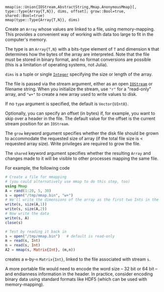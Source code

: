 ```
mmap(io::Union{IOStream,AbstractString,Mmap.AnonymousMmap}[, type::Type{Array{T,N}}, dims, offset]; grow::Bool=true, shared::Bool=true)
mmap(type::Type{Array{T,N}}, dims)
```

Create an `Array` whose values are linked to a file, using memory-mapping. This provides a convenient way of working with data too large to fit in the computer's memory.

The type is an `Array{T,N}` with a bits-type element of `T` and dimension `N` that determines how the bytes of the array are interpreted. Note that the file must be stored in binary format, and no format conversions are possible (this is a limitation of operating systems, not Julia).

`dims` is a tuple or single [`Integer`](@ref) specifying the size or length of the array.

The file is passed via the stream argument, either as an open [`IOStream`](@ref) or filename string. When you initialize the stream, use `"r"` for a "read-only" array, and `"w+"` to create a new array used to write values to disk.

If no `type` argument is specified, the default is `Vector{UInt8}`.

Optionally, you can specify an offset (in bytes) if, for example, you want to skip over a header in the file. The default value for the offset is the current stream position for an `IOStream`.

The `grow` keyword argument specifies whether the disk file should be grown to accommodate the requested size of array (if the total file size is < requested array size). Write privileges are required to grow the file.

The `shared` keyword argument specifies whether the resulting `Array` and changes made to it will be visible to other processes mapping the same file.

For example, the following code

```julia
# Create a file for mmapping
# (you could alternatively use mmap to do this step, too)
using Mmap
A = rand(1:20, 5, 30)
s = open("/tmp/mmap.bin", "w+")
# We'll write the dimensions of the array as the first two Ints in the file
write(s, size(A,1))
write(s, size(A,2))
# Now write the data
write(s, A)
close(s)

# Test by reading it back in
s = open("/tmp/mmap.bin")   # default is read-only
m = read(s, Int)
n = read(s, Int)
A2 = mmap(s, Matrix{Int}, (m,n))
```

creates a `m`-by-`n` `Matrix{Int}`, linked to the file associated with stream `s`.

A more portable file would need to encode the word size – 32 bit or 64 bit – and endianness information in the header. In practice, consider encoding binary data using standard formats like HDF5 (which can be used with memory-mapping).
